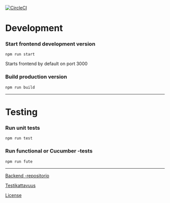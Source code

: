 [![CircleCI](https://circleci.com/gh/CodemonkeysOhtu/lukuvinkkikirjasto-frontend.svg?style=svg)](https://circleci.com/gh/CodemonkeysOhtu/lukuvinkkikirjasto-frontend)

# Development

### Start frontend development version

```npm run start```

Starts frontend by default on port 3000

### Build production version

```npm run build```

--------------------

# Testing

### Run unit tests

```npm run test```

### Run functional or Cucumber -tests

```npm run fute```


--------------

[Backend -repositorio](https://github.com/CodemonkeysOhtu/lukuvinkkikirjasto)

[Testikattavuus](https://lukuvinkkikirjasto-coverage.netlify.com/)

[License](LICENSE)
